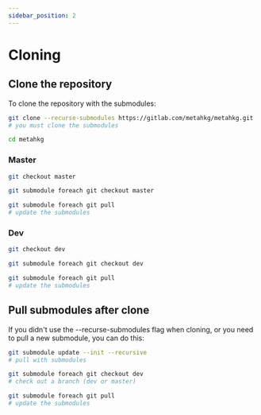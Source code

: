 ```yaml
---
sidebar_position: 2
---
```


# Cloning

## Clone the repository

To clone the repository with the submodules:

```bash
git clone --recurse-submodules https://gitlab.com/metahkg/metahkg.git
# you must clone the submodules

cd metahkg
```

### Master

```bash
git checkout master

git submodule foreach git checkout master

git submodule foreach git pull 
# update the submodules
```

### Dev

```bash
git checkout dev

git submodule foreach git checkout dev

git submodule foreach git pull 
# update the submodules
```

## Pull submodules after clone

If you didn't use the --recurse-submodules flag when cloning, or you need to pull a new submodule, you can do this:

```bash
git submodule update --init --recursive
# pull with submodules

git submodule foreach git checkout dev
# check out a branch (dev or master)

git submodule foreach git pull
# update the submodules
```
